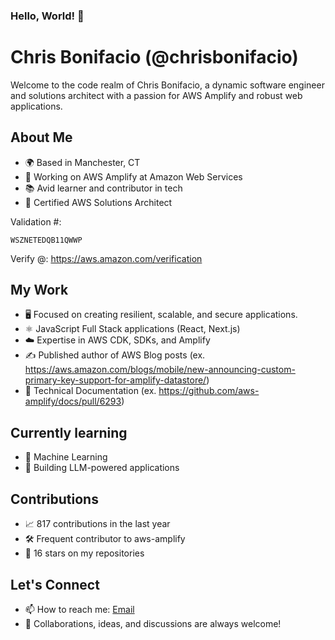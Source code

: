 ### Hello, World! 👋

# Chris Bonifacio (@chrisbonifacio)

Welcome to the code realm of Chris Bonifacio, a dynamic software engineer and solutions architect with a passion for AWS Amplify and robust web applications.

## About Me
- 🌍 Based in Manchester, CT
- 💼 Working on AWS Amplify at Amazon Web Services
- 📚 Avid learner and contributor in tech
- 🌟 Certified AWS Solutions Architect

Validation #:
```
WSZNETEDQB11QWWP
```
Verify @: https://aws.amazon.com/verification

## My Work
- 🖥️ Focused on creating resilient, scalable, and secure applications.
- ⚛️ JavaScript Full Stack applications (React, Next.js)
- ☁️ Expertise in AWS CDK, SDKs, and Amplify
- ✍️ Published author of AWS Blog posts (ex. https://aws.amazon.com/blogs/mobile/new-announcing-custom-primary-key-support-for-amplify-datastore/)
- 📖 Technical Documentation (ex. https://github.com/aws-amplify/docs/pull/6293)

## Currently learning
- 🧠 Machine Learning
- 🤖 Building LLM-powered applications

## Contributions
- 📈 817 contributions in the last year
- 🛠️ Frequent contributor to aws-amplify
- 🌟 16 stars on my repositories

## Let's Connect
- 📫 How to reach me: [Email](christopher.bonifacio@gmail.com)
- 👥 Collaborations, ideas, and discussions are always welcome!

